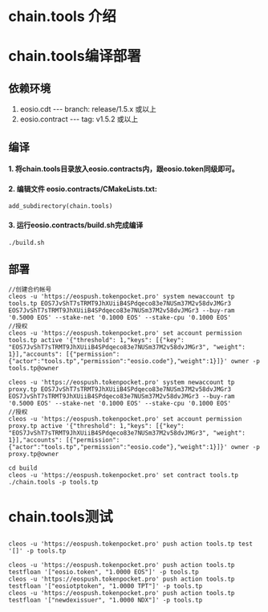 # chain.tools 介绍

# chain.tools编译部署

## 依赖环境

1. eosio.cdt --- branch: release/1.5.x 或以上
2. eosio.contract --- tag:  v1.5.2 或以上

## 编译

#### 1. 将chain.tools目录放入eosio.contracts内，跟eosio.token同级即可。
#### 2. 编辑文件 eosio.contracts/CMakeLists.txt:

```
add_subdirectory(chain.tools)
```
#### 3. 运行eosio.contracts/build.sh完成编译
 ```
 ./build.sh
 ```
 
 ## 部署
```
//创建合约帐号
cleos -u 'https://eospush.tokenpocket.pro' system newaccount tp tools.tp EOS7JvShT7sTRMT9JhXUiiB4SPdqeco83e7NUSm37M2v58dvJMGr3 EOS7JvShT7sTRMT9JhXUiiB4SPdqeco83e7NUSm37M2v58dvJMGr3 --buy-ram '0.5000 EOS' --stake-net '0.1000 EOS' --stake-cpu '0.1000 EOS'
//授权
cleos -u 'https://eospush.tokenpocket.pro' set account permission tools.tp active '{"threshold": 1,"keys": [{"key": "EOS7JvShT7sTRMT9JhXUiiB4SPdqeco83e7NUSm37M2v58dvJMGr3", "weight": 1}],"accounts": [{"permission":{"actor":"tools.tp","permission":"eosio.code"},"weight":1}]}' owner -p tools.tp@owner

cleos -u 'https://eospush.tokenpocket.pro' system newaccount tp proxy.tp EOS7JvShT7sTRMT9JhXUiiB4SPdqeco83e7NUSm37M2v58dvJMGr3 EOS7JvShT7sTRMT9JhXUiiB4SPdqeco83e7NUSm37M2v58dvJMGr3 --buy-ram '0.5000 EOS' --stake-net '0.1000 EOS' --stake-cpu '0.1000 EOS'
//授权
cleos -u 'https://eospush.tokenpocket.pro' set account permission proxy.tp active '{"threshold": 1,"keys": [{"key": "EOS7JvShT7sTRMT9JhXUiiB4SPdqeco83e7NUSm37M2v58dvJMGr3", "weight": 1}],"accounts": [{"permission":{"actor":"tools.tp","permission":"eosio.code"},"weight":1}]}' owner -p proxy.tp@owner

cd build
cleos -u 'https://eospush.tokenpocket.pro' set contract tools.tp ./chain.tools -p tools.tp
```
# chain.tools测试
## 
```
cleos -u 'https://eospush.tokenpocket.pro' push action tools.tp test '[]' -p tools.tp

cleos -u 'https://eospush.tokenpocket.pro' push action tools.tp testfloan '["eosio.token", "1.0000 EOS"]' -p tools.tp
cleos -u 'https://eospush.tokenpocket.pro' push action tools.tp testfloan '["eosiotptoken", "1.0000 TPT"]' -p tools.tp
cleos -u 'https://eospush.tokenpocket.pro' push action tools.tp testfloan '["newdexissuer", "1.0000 NDX"]' -p tools.tp
```
